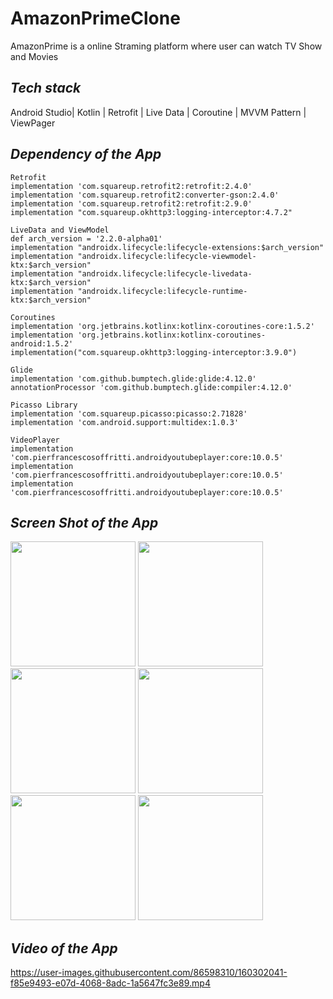 # AmazonPrimeClone
AmazonPrime is a online Straming platform where user can watch TV Show and Movies
## *Tech stack*
Android Studio| Kotlin | Retrofit | Live Data | Coroutine | MVVM Pattern | ViewPager 

## *Dependency of the App*
    Retrofit
    implementation 'com.squareup.retrofit2:retrofit:2.4.0'
    implementation 'com.squareup.retrofit2:converter-gson:2.4.0'
    implementation 'com.squareup.retrofit2:retrofit:2.9.0'
    implementation "com.squareup.okhttp3:logging-interceptor:4.7.2"

    LiveData and ViewModel
    def arch_version = '2.2.0-alpha01'
    implementation "androidx.lifecycle:lifecycle-extensions:$arch_version"
    implementation "androidx.lifecycle:lifecycle-viewmodel-ktx:$arch_version"
    implementation "androidx.lifecycle:lifecycle-livedata-ktx:$arch_version"
    implementation "androidx.lifecycle:lifecycle-runtime-ktx:$arch_version"

    Coroutines
    implementation 'org.jetbrains.kotlinx:kotlinx-coroutines-core:1.5.2'
    implementation 'org.jetbrains.kotlinx:kotlinx-coroutines-android:1.5.2'
    implementation("com.squareup.okhttp3:logging-interceptor:3.9.0")
    
    Glide
    implementation 'com.github.bumptech.glide:glide:4.12.0'
    annotationProcessor 'com.github.bumptech.glide:compiler:4.12.0'
    
    Picasso Library
    implementation 'com.squareup.picasso:picasso:2.71828'
    implementation 'com.android.support:multidex:1.0.3'
    
    VideoPlayer
    implementation 'com.pierfrancescosoffritti.androidyoutubeplayer:core:10.0.5'
    implementation 'com.pierfrancescosoffritti.androidyoutubeplayer:core:10.0.5'
    implementation 'com.pierfrancescosoffritti.androidyoutubeplayer:core:10.0.5'
    
 ## *Screen Shot of the App*
  <p float="left">
  <img src="https://user-images.githubusercontent.com/86598310/160301460-dfe3eb98-7bea-4eb5-a5dd-88f95209900e.jpeg" width="200" />
  <img src="https://user-images.githubusercontent.com/86598310/160301462-60e48bb7-5156-4380-a3d5-171d46bfbd2d.jpeg" width="200" /> 
  <img src="https://user-images.githubusercontent.com/86598310/160301466-ef2fb44c-9da1-4fd9-9101-6f09999c7955.jpeg" width="200" />
  <img src="https://user-images.githubusercontent.com/86598310/160301471-229a5447-c1d5-4ba1-a293-1ef3e3aa1db8.jpeg" width="200" />
  <img src="https://user-images.githubusercontent.com/86598310/160301477-06829f8c-37ee-4025-93fa-cbca7c4d950c.jpeg"  width = "200" />
   <img src="https://user-images.githubusercontent.com/86598310/160301483-b6a52d8f-bdf2-40d6-a216-128968e15447.jpeg"  width = "200" />  
  </p>

## *Video of the App*


https://user-images.githubusercontent.com/86598310/160302041-f85e9493-e07d-4068-8adc-1a5647fc3e89.mp4

